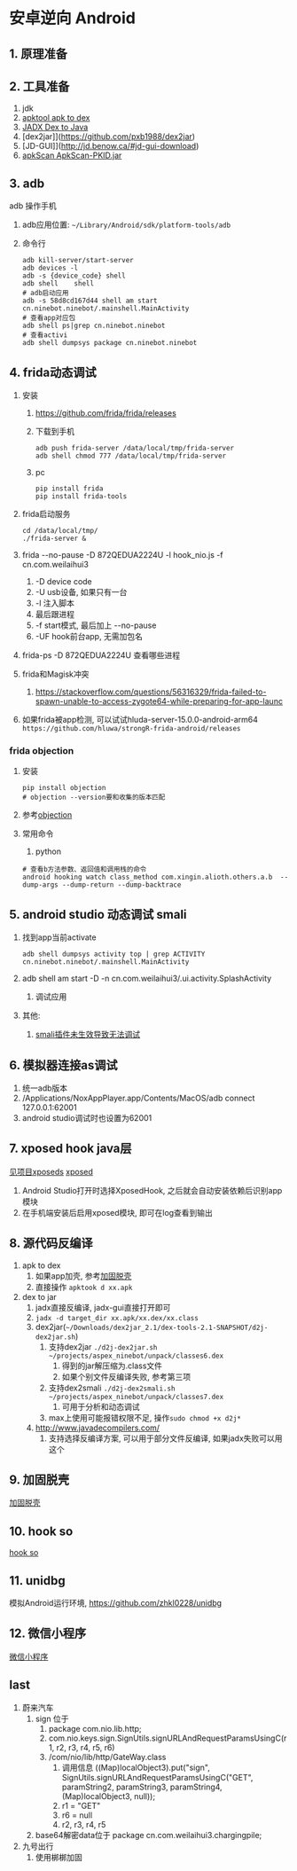 # 安卓逆向 Android

## 1. 原理准备

## 2. 工具准备

1. jdk
2. [apktool apk to dex](https://ibotpeaches.github.io/Apktool/)
3. [JADX Dex to Java](https://github.com/skylot/jadx)
4. [dex2jar]](<https://github.com/pxb1988/dex2jar>)
5. [JD-GUI]](<http://jd.benow.ca/#jd-gui-download>)
6. [apkScan ApkScan-PKID.jar](.)

## 3. adb

adb 操作手机

1. adb应用位置: `~/Library/Android/sdk/platform-tools/adb`
2. 命令行

    ```shell
    adb kill-server/start-server
    adb devices -l
    adb -s {device_code} shell
    adb shell    shell
    # adb启动应用
    adb -s 58d8cd167d44 shell am start cn.ninebot.ninebot/.mainshell.MainActivity
    # 查看app对应包
    adb shell ps|grep cn.ninebot.ninebot
    # 查看activi
    adb shell dumpsys package cn.ninebot.ninebot
    ```

## 4. frida动态调试

1. 安装
    1. <https://github.com/frida/frida/releases>
    2. 下载到手机

        ```shell
        adb push frida-server /data/local/tmp/frida-server
        adb shell chmod 777 /data/local/tmp/frida-server
        ```

    3. pc

        ```shell
        pip install frida 
        pip install frida-tools
        ```

2. frida启动服务

    ```shell
    cd /data/local/tmp/
    ./frida-server &
    ```

3. frida --no-pause -D 872QEDUA2224U -l hook_nio.js -f cn.com.weilaihui3
    1. -D device code
    2. -U usb设备, 如果只有一台
    3. -l 注入脚本
    4. 最后跟进程
    5. -f start模式, 最后加上 --no-pause
    6. -UF hook前台app, 无需加包名
4. frida-ps -D 872QEDUA2224U 查看哪些进程
5. frida和Magisk冲突
    1. <https://stackoverflow.com/questions/56316329/frida-failed-to-spawn-unable-to-access-zygote64-while-preparing-for-app-launc>
6. 如果frida被app检测, 可以试试hluda-server-15.0.0-android-arm64
    `https://github.com/hluwa/strongR-frida-android/releases`

### frida objection

1. 安装

    ```shell
    pip install objection
    # objection --version要和收集的版本匹配
    ```

2. 参考[objection](https://juejin.cn/post/6844904148215808014)
3. 常用命令
    1. python

    ```shell
    # 查看b方法参数、返回值和调用栈的命令
    android hooking watch class_method com.xingin.alioth.others.a.b  --dump-args --dump-return --dump-backtrace
    ```

## 5. android studio 动态调试 smali

1. 找到app当前activate

    ```shell
    adb shell dumpsys activity top | grep ACTIVITY
    cn.ninebot.ninebot/.mainshell.MainActivity
    ```

2. adb shell am start -D -n cn.com.weilaihui3/.ui.activity.SplashActivity
    1. 调试应用
3. 其他:
    1. [smali插件未生效导致无法调试](https://blog.csdn.net/ccczhi/article/details/107597936)

## 6. 模拟器连接as调试

1. 统一adb版本
2. /Applications/NoxAppPlayer.app/Contents/MacOS/adb connect 127.0.0.1:62001
3. android studio调试时也设置为62001

## 7. xposed hook java层

[见项目xposeds](https://github.com/maxiaoteng001/xposeds)
[xposed](xposed.md)

1. Android Studio打开时选择XposedHook, 之后就会自动安装依赖后识别app模块
2. 在手机端安装后启用xposed模块, 即可在log查看到输出

## 8. 源代码反编译

1. apk to dex
    1. 如果app加壳, 参考[加固脱壳](unpack.md)
    2. 直接操作 ```apktook d xx.apk```
2. dex to jar
    1. jadx直接反编译, jadx-gui直接打开即可
    2. `jadx -d target_dir xx.apk/xx.dex/xx.class`
    3. dex2jar(`~/Downloads/dex2jar_2.1/dex-tools-2.1-SNAPSHOT/d2j-dex2jar.sh`)
        1. 支持dex2jar `./d2j-dex2jar.sh ~/projects/aspex_ninebot/unpack/classes6.dex`
            1. 得到的jar解压缩为.class文件
            2. 如果个别文件反编译失败, 参考第三项
        2. 支持dex2smali `./d2j-dex2smali.sh ~/projects/aspex_ninebot/unpack/classes7.dex`
            1. 可用于分析和动态调试
        3. max上使用可能报错权限不足, 操作`sudo chmod +x d2j*`
    4. <http://www.javadecompilers.com/>
        1. 支持选择反编译方案, 可以用于部分文件反编译, 如果jadx失败可以用这个

## 9. 加固脱壳

[加固脱壳](unpack.md)

## 10. hook so

[hook so](hook_so.md)

## 11. unidbg

模拟Android运行环境, <https://github.com/zhkl0228/unidbg>

## 12. 微信小程序

[微信小程序](/crawler/wechat_miniprogram.md)

## last

1. 蔚来汽车
    1. sign 位于
        1. package com.nio.lib.http;
        2. com.nio.keys.sign.SignUtils.signURLAndRequestParamsUsingC(r1, r2, r3, r4, r5, r6)
        3. /com/nio/lib/http/GateWay.class
            1. 调用信息 ((Map)localObject3).put("sign", SignUtils.signURLAndRequestParamsUsingC("GET", paramString2, paramString3, paramString4, (Map)localObject3, null));
            2. r1 = "GET"
            3. r6 = null
            4. r2, r3, r4, r5
    2. base64解密data位于 package cn.com.weilaihui3.chargingpile;
2. 九号出行
    1. 使用梆梆加固
